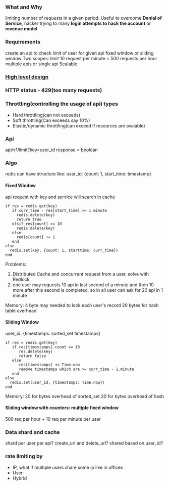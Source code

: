 ### What and Why
limiting number of requests in a given period. 
Useful to overcome **Denial of Service**, hacker trying to many **login attempts to hack the account** or **revenue model**

### Requirements
create an api to check limit of user for given api
fixed window or sliding window
Two scopes: limit 10 request per minute + 500 requests per hour
multiple apis or single api
Scalable

### [High level design](https://docs.google.com/drawings/d/1ikYf8cV_VbFZzfnlSQ0AJo7JACfO9xi5nHLZ6lbYD1A/edit)

### HTTP status - 429(too many requests)

### Throttling(controlling the usage of api) types
- Hard throttling(can not exceeds)
- Soft throttling(Can exceeds say 10%)
- Elastic/dynamic throttling(can exceed if resources are avaiable)

### Api
api/v1/limit?key=user_id
response = boolean

### Algo
redis can have structure like:
user_id: {count: 1, start_time: timestamp}

#### Fixed Window
api request with key and service will search in cache

```
if res = redis.get(key)
   if curr_time - res[start_time] >= 1 minute
     redis.delete(key)
     return true  
   elsif res[count] >= 10
     redis.delete(key)
   else
     redis[count] += 1
   end
else
  redis.set(key, {count: 1, starttime: curr_time})
end
```


Problems: 
1) Distributed Cache and concurrent request from a user, solve with Redlock
2) one user may requests 10 api in last second of a minute and then 10 more after this second is completed, so in all user can ask for 20 api in 1 minute

Memory:
4 byte may needed to lock each user's record
20 bytes for hash table overhead 

#### Sliding Window
user_id: {timestamps: sorted_set timestamps}

```
if res = redis.get(key)
   if res[timestamps].count >= 10
      res.delete(key)
      return false
   else
      res[timestamps] << Time.now
      remove timestamps which are >= curr_time - 1.minute
   end
else
  redis.set(user_id, {timestamps: Time.now})
end   
```
Memory:
20 for bytes overhead of sorted_set
20 for bytes overhead of hash

#### Sliding window with counters: multiple fixed window
500 req per hour + 10 req per minute per user

### Data shard and cache
shard per user per api? create_url and delete_url?
shared based on user_id?


### rate limiting by
- IP, what if multiple users share some ip like in offices
- User
- Hybrid


